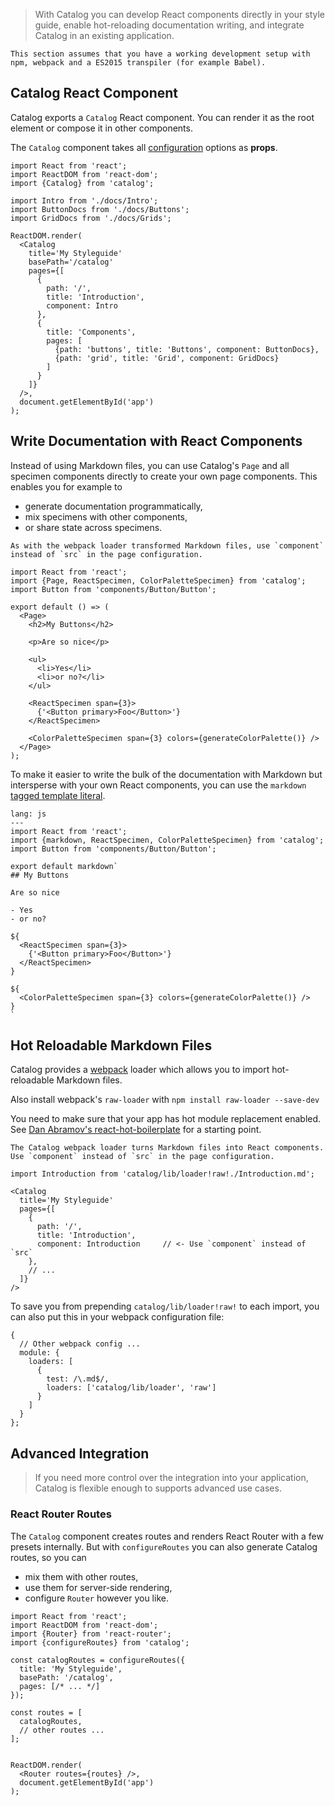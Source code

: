 > With Catalog you can develop React components directly in your style guide, enable hot-reloading documentation writing, and integrate Catalog in an existing application.

```hint
This section assumes that you have a working development setup with npm, webpack and a ES2015 transpiler (for example Babel).
```

## Catalog React Component

Catalog exports a `Catalog` React component. You can render it as the root element or compose it in other components.

The `Catalog` component takes all [configuration](/configuration) options as **props**.

```code|lang-jsx
import React from 'react';
import ReactDOM from 'react-dom';
import {Catalog} from 'catalog';

import Intro from './docs/Intro';
import ButtonDocs from './docs/Buttons';
import GridDocs from './docs/Grids';

ReactDOM.render(
  <Catalog
    title='My Styleguide'
    basePath='/catalog'
    pages={[
      {
        path: '/',
        title: 'Introduction',
        component: Intro
      },
      {
        title: 'Components',
        pages: [
          {path: 'buttons', title: 'Buttons', component: ButtonDocs},
          {path: 'grid', title: 'Grid', component: GridDocs}
        ]
      }
    ]}
  />,
  document.getElementById('app')
);
```

## Write Documentation with React Components

Instead of using Markdown files, you can use Catalog's `Page` and all specimen components directly to create your own page components. This enables you for example to

- generate documentation programmatically,
- mix specimens with other components,
- or share state across specimens.

```hint|directive
As with the webpack loader transformed Markdown files, use `component` instead of `src` in the page configuration.
```

```code|lang-jsx
import React from 'react';
import {Page, ReactSpecimen, ColorPaletteSpecimen} from 'catalog';
import Button from 'components/Button/Button';

export default () => (
  <Page>
    <h2>My Buttons</h2>

    <p>Are so nice</p>

    <ul>
      <li>Yes</li>
      <li>or no?</li>
    </ul>

    <ReactSpecimen span={3}>
      {'<Button primary>Foo</Button>'}
    </ReactSpecimen>

    <ColorPaletteSpecimen span={3} colors={generateColorPalette()} />
  </Page>
);
```

To make it easier to write the bulk of the documentation with Markdown but intersperse with your own React components, you can use the `markdown` [tagged template literal](http://exploringjs.com/es6/ch_template-literals.html).

```code
lang: js
---
import React from 'react';
import {markdown, ReactSpecimen, ColorPaletteSpecimen} from 'catalog';
import Button from 'components/Button/Button';

export default markdown`
## My Buttons

Are so nice

- Yes
- or no?

${
  <ReactSpecimen span={3}>
    {'<Button primary>Foo</Button>'}
  </ReactSpecimen>
}

${
  <ColorPaletteSpecimen span={3} colors={generateColorPalette()} />
}
`
```

## Hot Reloadable Markdown Files

Catalog provides a [webpack](http://webpack.github.io/) loader which allows you to import hot-reloadable Markdown files.

Also install webpack's `raw-loader` with `npm install raw-loader --save-dev`

You need to make sure that your app has hot module replacement enabled. See [Dan Abramov's react-hot-boilerplate](https://github.com/gaearon/react-hot-boilerplate) for a starting point.

```hint|directive
The Catalog webpack loader turns Markdown files into React components. Use `component` instead of `src` in the page configuration.
```

```code|lang-jsx
import Introduction from 'catalog/lib/loader!raw!./Introduction.md';

<Catalog
  title='My Styleguide'
  pages={[
    {
      path: '/',
      title: 'Introduction',
      component: Introduction     // <- Use `component` instead of `src`
    },
    // ...
  ]}
/>
```

To save you from prepending `catalog/lib/loader!raw!` to each import, you can also put this in your webpack configuration file:

```code|lang-javascript
{
  // Other webpack config ...
  module: {
    loaders: [
      {
        test: /\.md$/,
        loaders: ['catalog/lib/loader', 'raw']
      }
    ]
  }
};
```

## Advanced Integration

> If you need more control over the integration into your application, Catalog is flexible enough to supports advanced use cases.

### React Router Routes

The `Catalog` component creates routes and renders React Router with a few presets internally. But with `configureRoutes` you can also generate Catalog routes, so you can

- mix them with other routes,
- use them for server-side rendering,
- configure `Router` however you like.

```code|lang-jsx
import React from 'react';
import ReactDOM from 'react-dom';
import {Router} from 'react-router';
import {configureRoutes} from 'catalog';

const catalogRoutes = configureRoutes({
  title: 'My Styleguide',
  basePath: '/catalog',
  pages: [/* ... */]
});

const routes = [
  catalogRoutes,
  // other routes ...
];


ReactDOM.render(
  <Router routes={routes} />,
  document.getElementById('app')
);
```


